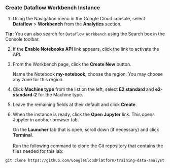 ### Create Dataflow Workbench Instance

1. Using the Navigation menu in the Google Cloud console, select __Dataflow__ > __Workbench__ from the __Analytics__ section.

__Tip:__ You can also search for `Dataflow Workbench` using the Search box in the Console toolbar.

2. If the __Enable Notebooks API__ link appears, click the link to activate the API.
   

3. From the Workbench page, click the __Create New__ button. <div>Name the Notebook __my-notebook__, choose the __<ql-variable key="project_0.default_region" placeHolder="<filled in at lab start>"></ql-variable>__ region. You may choose any zone for this region.

4. Click __Machine type__ from the list on the left, select __E2 standard__ and __e2-standard-2__ for the Machine type.  

5. Leave the remaining fields at their default and click __Create__.

6. When the instance is ready, click the __Open Jupyter__ link. This opens Jupyter in another browser tab.<div> On the __Launcher__ tab that is open, scroll down (if necessary) and click __Terminal__.</div><br> <div>Run the following command to clone the Git repository that contains the files needed for this lab:</div>

```
git clone https://github.com/GoogleCloudPlatform/training-data-analyst
```
